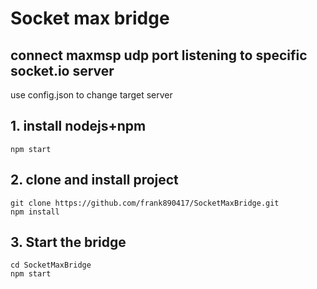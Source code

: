 # Socket max bridge

## connect maxmsp udp port listening to specific socket.io server

use config.json to change target server

## 1. install nodejs+npm

```
npm start
```

## 2. clone and install project

```
git clone https://github.com/frank890417/SocketMaxBridge.git
npm install
```

## 3. Start the bridge

```
cd SocketMaxBridge
npm start
```